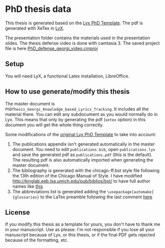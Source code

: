 PhD thesis data
=============================================

This thesis is generated based on the [Lyx PhD Template](https://github.com/chaosct/LyxPhDTemplateUPF).
The pdf is generated with XeTex in [LyX](http://www.lyx.org/). 

The presentation folder contains the materials used in the presentation slides. The thesis defense video is done with camtasia 3. The saved project file is here [PhD_defense_georgi_video.cmproj](https://drive.google.com/open?id=0B4bIMgQlCAuqWXp3VzB1N0ZlUjQ)  

Setup
-----

You will need LyX, a functional Latex installation, LibreOffice.


How to use generate/modify this thesis
------------------------

The master document is `PhDThesis_Georgi_Knowledge_based_Lyrics_Tracking`. It includes all the material there. You can edit any subdocument as you would normally do in Lyx. This means that only by generating the pdf (`xetex` option) in this document you will get the whole thing correctly.

Some modifications of the [original Lyx PhD Template](https://github.com/chaosct/LyxPhDTemplateUPF) to take into account:


1. The publications appendix isn't generated automatically in the master document. You need to edit `publications.bib`, open `publications.lyx` and save the generated pdf as `publications.pdf` (this is the default). The resulting pdf is also automatically imported when generating the master document.
2. The bibliography is generated with the chicago-ff.bst style file following the 13th edition of the Chicago Manual of Style. I have modified http://kinglab.eeb.lsa.umich.edu/pub/biblios/bst/ to have full author names like [this](https://tex.stackexchange.com/questions/324728/how-to-do-chicago-style-citation-where-author-last-name-first-name-appear-in-fu)
3. The abbreviations list is generated adding the `\usepackage[automake]{glossaries}` to the LaTex preamble following the last comment [here](https://tex.stackexchange.com/questions/12346/use-a-quality-glossary-and-acronym-list-in-lyx)

License
-------

If you modify this thesis as a template for yours, you don't have to thank me in your manuscript. Use as please. I'm not responsible if you lose all your manuscript because of Lyx, or this thesis, or if the final PDF gets rejected because of the formatting, etc.
